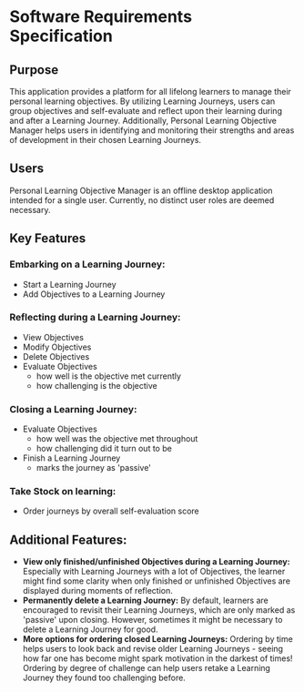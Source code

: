 # Software Requirements Specification

## Purpose

This application provides a platform for all lifelong learners to manage their personal learning objectives. By utilizing Learning Journeys, users can group objectives and self-evaluate and reflect upon their learning during and after a Learning Journey. Additionally, Personal Learning Objective Manager helps users in identifying and monitoring their strengths and areas of development in their chosen Learning Journeys.

## Users

Personal Learning Objective Manager is an offline desktop application intended for a single user. Currently, no distinct user roles are deemed necessary.

## Key Features

### **Embarking on a Learning Journey:**
- Start a Learning Journey
- Add Objectives to a Learning Journey

### **Reflecting during a Learning Journey:**
- View Objectives
- Modify Objectives
- Delete Objectives
- Evaluate Objectives
    - how well is the objective met currently
    - how challenging is the objective

### **Closing a Learning Journey:**
- Evaluate Objectives
    - how well was the objective met throughout
    - how challenging did it turn out to be
- Finish a Learning Journey
    - marks the journey as 'passive'

### **Take Stock on learning:**
- Order journeys by overall self-evaluation score

## Additional Features:

- **View only finished/unfinished Objectives during a Learning Journey:** Especially with Learning Journeys with a lot of Objectives, the learner might find some clarity when only finished or unfinished Objectives are displayed during moments of reflection.
- **Permanently delete a Learning Journey:** By default, learners are encouraged to revisit their Learning Journeys, which are only marked as 'passive' upon closing. However, sometimes it might be necessary to delete a Learning Journey for good.
- **More options for ordering closed Learning Journeys:** Ordering by time helps users to look back and revise older Learning Journeys - seeing how far one has become might spark motivation in the darkest of times! Ordering by degree of challenge can help users retake a Learning Journey they found too challenging before.